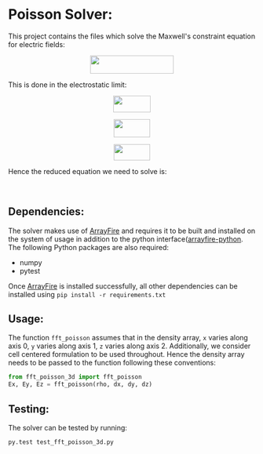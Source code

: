 # Poisson Solver:

This project contains the files which solve the Maxwell's constraint equation for electric fields:

<p align="center"><img src="https://rawgit.com/QuazarTech/Poisson_Solver/master/.svgs/d081cfc402036f5c2f39b090d8461018.svg?invert_in_darkmode" align=middle width=169.36425pt height=36.953894999999996pt/></p>

This is done in the electrostatic limit:
<p align="center"><img src="https://rawgit.com/QuazarTech/Poisson_Solver/master/.svgs/38c430dc18b904311c279ea50f4b388e.svg?invert_in_darkmode" align=middle width=75.29626499999999pt height=33.769394999999996pt/></p>
<p align="center"><img src="https://rawgit.com/QuazarTech/Poisson_Solver/master/.svgs/80b999b2501e04d8b1c0c9b965d13deb.svg?invert_in_darkmode" align=middle width=74.92155pt height=36.953894999999996pt/></p>
<p align="center"><img src="https://rawgit.com/QuazarTech/Poisson_Solver/master/.svgs/ab268dc47fe519a57e096a5d13ef01e3.svg?invert_in_darkmode" align=middle width=74.59419pt height=33.769394999999996pt/></p>

Hence the reduced equation we need to solve is:
<p align="center"><img src="https://rawgit.com/QuazarTech/Poisson_Solver/master/.svgs/4290095309eae190bc3d356a8ffd3702.svg?invert_in_darkmode" align=middle width=73.854495pt height=17.359485pt/></p>

## Dependencies:

The solver makes use of [ArrayFire](https://github.com/arrayfire/arrayfire) and requires it to be built and installed on the system of usage in addition to the python interface([arrayfire-python](https://github.com/arrayfire/arrayfire-python). The following Python packages are also required:
* numpy
* pytest

Once [ArrayFire](https://github.com/arrayfire/arrayfire) is installed successfully, all other dependencies can be installed using `pip install -r requirements.txt`

## Usage:

The function `fft_poisson` assumes that in the density array, `x` varies along axis 0, `y` varies along axis 1, `z` varies along axis 2. Additionally, we consider cell centered formulation to be used throughout. Hence the density array needs to be passed to the function following these conventions:
```python
from fft_poisson_3d import fft_poisson
Ex, Ey, Ez = fft_poisson(rho, dx, dy, dz)
```
## Testing:

The solver can be tested by running:
```python
py.test test_fft_poisson_3d.py
```
